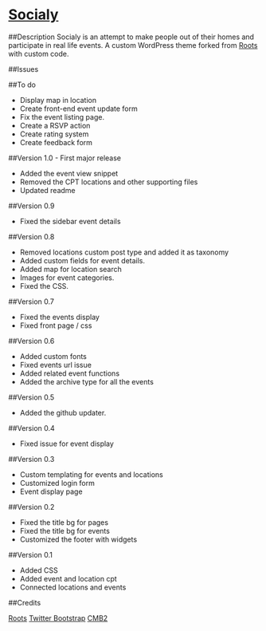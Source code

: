 # [Socialy](http://socialy.in/)

##Description
Socialy is an attempt to make people out of their homes and participate in real life events.
A custom WordPress theme forked from [Roots](https://github.com/roots/roots) with custom code.


##Issues




##To do
- Display map in location
- Create front-end event update form
- Fix the event listing page.
- Create a RSVP action
- Create rating system
- Create feedback form


##Version 1.0 - First major release
- Added the event view snippet
- Removed the CPT locations and other supporting files
- Updated readme

##Version 0.9
- Fixed the sidebar event details

##Version 0.8
- Removed locations custom post type and added it as taxonomy
- Added custom fields for event details.
- Added map for location search
- Images for event categories.
- Fixed the CSS.


##Version 0.7
- Fixed the events display
- Fixed front page / css



##Version 0.6
- Added custom fonts
- Fixed events url issue
- Added related event functions
- Added the archive type for all the events


##Version 0.5
- Added the github updater.

##Version 0.4
- Fixed issue for event display

##Version 0.3
- Custom templating for events and locations
- Customized login form
- Event display page

##Version 0.2
- Fixed the title bg for pages
- Fixed the title bg for events
- Customized the footer with widgets


##Version 0.1
- Added CSS
- Added event and location cpt
- Connected locations and events


##Credits

[Roots](https://github.com/roots/roots)
[Twitter Bootstrap](https://github.com/twbs/bootstrap/)
[CMB2](https://github.com/WebDevStudios/CMB2)

